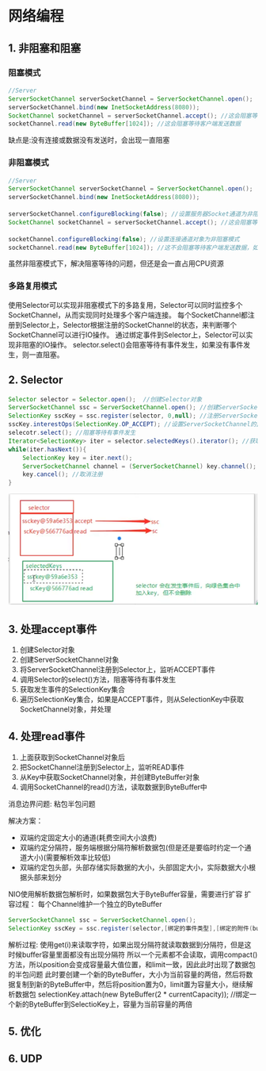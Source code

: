 # 网络编程

## 1. 非阻塞和阻塞

### 阻塞模式
```java
//Server
ServerSocketChannel serverSocketChannel = ServerSocketChannel.open();
serverSocketChannel.bind(new InetSocketAddress(8080));
SocketChannel socketChannel = serverSocketChannel.accept(); //这会阻塞等待客户端连接
socketChannel.read(new ByteBuffer[1024]); //这会阻塞等待客户端发送数据
```

缺点是:没有连接或数据没有发送时，会出现一直阻塞

### 非阻塞模式
```java
//Server
ServerSocketChannel serverSocketChannel = ServerSocketChannel.open();
serverSocketChannel.bind(new InetSocketAddress(8080));

serverSocketChannel.configureBlocking(false); //设置服务器Socket通道为非阻塞模式
SocketChannel socketChannel = serverSocketChannel.accept(); //这会阻塞等待客户端连接 此时accept()不会阻塞，如果没有连接就返回null

socketChannel.configureBlocking(false); //设置连接通道对象为非阻塞模式
socketChannel.read(new ByteBuffer[1024]); //这不会阻塞等待客户端发送数据，如果没有数据就返回0
```

虽然非阻塞模式下，解决阻塞等待的问题，但还是会一直占用CPU资源

### 多路复用模式
使用Selector可以实现非阻塞模式下的多路复用，Selector可以同时监控多个SocketChannel，从而实现同时处理多个客户端连接。
每个SocketChannel都注册到Selector上，Selector根据注册的SocketChannel的状态，来判断哪个SocketChannel可以进行IO操作。
通过绑定事件到Selector上，Selector可以实现非阻塞的IO操作。
selector.select()会阻塞等待有事件发生，如果没有事件发生，则一直阻塞。

## 2. Selector
```java
Selector selector = Selector.open();  //创建Selector对象
ServerSocketChannel ssc = ServerSocketChannel.open(); //创建ServerSocketChannel
SelectionKey sscKey = ssc.register(selector, 0,null); //注册ServerSocketChannel到Selector
sscKey.interestOps(SelectionKey.OP_ACCEPT); //设置ServerSocketChannel的监听事件为ACCEPT
selecotr.select(); //阻塞等待有事件发生
Iterator<SelectionKey> iter = selector.selectedKeys().iterator(); //获取发生事件的SelectionKey集合
while(iter.hasNext()){
    SelectionKey key = iter.next();
    ServerSocketChannel channel = (ServerSocketChannel) key.channel();
    key.cancel(); //取消注册
}
```
![Alt text](../images/Selector逻辑图.png)

## 3. 处理accept事件
1. 创建Selector对象
2. 创建ServerSocketChannel对象
3. 将ServerSocketChannel注册到Selector上，监听ACCEPT事件
4. 调用Selector的select()方法，阻塞等待有事件发生
5. 获取发生事件的SelectionKey集合
6. 遍历SelectionKey集合，如果是ACCEPT事件，则从SelectionKey中获取SocketChannel对象，并处理

## 4. 处理read事件
1. 上面获取到SocketChannel对象后
2. 把SocketChannel注册到Selector上，监听READ事件
3. 从Key中获取SocketChannel对象，并创建ByteBuffer对象
4. 调用SocketChannel的read()方法，读取数据到ByteBuffer中

消息边界问题: 粘包半包问题

解决方案：
- 双端约定固定大小的通道(耗费空间大小浪费)
- 双端约定分隔符，服务端根据分隔符解析数据包(但是还是要临时约定一个通道大小)(需要解析效率比较低)
- 双端约定包头部，头部存储实际数据的大小，头部固定大小，实际数据大小根据头部来划分

NIO使用解析数据包解析时，如果数据包大于ByteBuffer容量，需要进行扩容
扩容过程：
每个Channel维护一个独立的ByteBuffer
```java
ServerSocketChannel ssc = ServerSocketChannel.open();
SelectionKey sscKey = ssc.register(selector,[绑定的事件类型],[绑定的附件(buffer)]);
```
解析过程: 使用get(i)来读取字符，如果出现分隔符就读取数据到分隔符，但是这时候buffer容量里面都没有出现分隔符
所以一个元素都不会读取，调用compact()方法，所以position会变成容量最大值位置，和limit一致，因此此时出现了数据包的半包问题
此时要创建一个新的ByteBuffer，大小为当前容量的两倍，然后将数据复制到新的ByteBuffer中，然后将position置为0，limit置为容量大小，继续解析数据包
selectionKey.attach(new ByteBuffer(2 * currentCapacity)); //绑定一个新的ByteBuffer到SelectioKey上，容量为当前容量的两倍

## 5. 优化


## 6. UDP